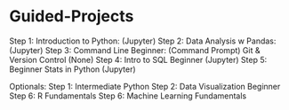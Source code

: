 # Guided-Projects
Step 1: Introduction to Python: (Jupyter)
Step 2: Data Analysis w Pandas: (Jupyter)
Step 3: Command Line Beginner: (Command Prompt)
        Git & Version Control (None)
Step 4: Intro to SQL Beginner (Jupyter)
Step 5: Beginner Stats in Python (Jupyter)

Optionals:
Step 1: Intermediate Python
Step 2: Data Visualization Beginner
Step 6: R Fundamentals
Step 6: Machine Learning Fundamentals
